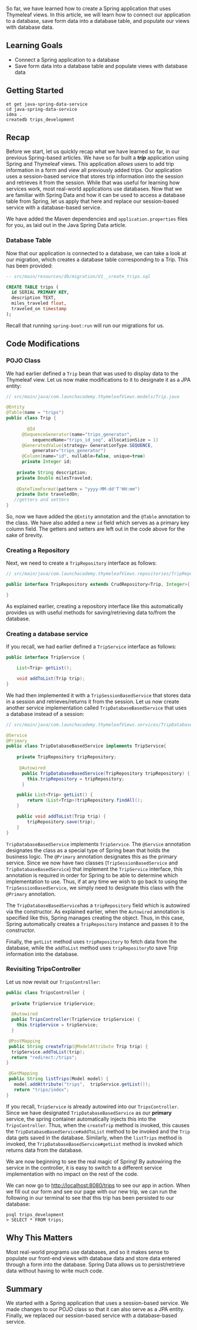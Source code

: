 So far, we have learned how to create a Spring application that uses Thymeleaf views. In this article, we will learn how to connect our application to a database,  save form data into a database table, and populate our views with database data.

## Learning Goals

 - Connect a Spring application to a database
 -  Save form data into a database table and populate views with database data

## Getting Started

```
et get java-spring-data-service
cd java-spring-data-service
idea .
createdb trips_development
```

## Recap

Before we start, let us quickly recap what we have learned so far, in our previous Spring-based articles. We have so far built a ***trip***  application using Spring and Thymeleaf views. This application allows users to add trip information in a form and view all previously added trips. Our application uses a  session-based service that stores trip information into the session and retrieves it from the session. While that was useful for learning how services work, most real-world applications use databases. Now that we are familiar with Spring Data and how it can be used to access a database table from Spring, let us apply that here and replace our session-based service with a database-based service.

We have added the Maven dependencies and `application.properties` files for you, as laid out in the Java Spring Data article.

### Database Table

Now that our application is connected to a database, we can take a look at our migration, which creates a database table corresponding to a Trip. This has been provided:

```sql
-- src/main/resources/db/migration/V1__create_trips.sql

CREATE TABLE trips (
  id SERIAL PRIMARY KEY,
  description TEXT,
  miles_traveled float,
  traveled_on timestamp
);
```

Recall that running `spring-boot:run` will run our migrations for us.

## Code Modifications

### POJO Class

We had earlier defined a `Trip` bean that was used to display data to the Thymeleaf view.  Let us now make modifications to it to designate it as a JPA entity:

``` java
// src/main/java/com.launchacademy.thymeleafViews.models/Trip.java

@Entity
@Table(name = "trips")
public class Trip {
	
		@Id
	  @SequenceGenerator(name="trips_generator",
	      sequenceName="trips_id_seq", allocationSize = 1)
	  @GeneratedValue(strategy= GenerationType.SEQUENCE,
	      generator="trips_generator")
	  @Column(name="id", nullable=false, unique=true)
	  private Integer id;
	
	private String description;
	private Double milesTraveled;
	
	@DateTimeFormat(pattern = "yyyy-MM-dd'T'HH:mm")
	private Date traveledOn;
   //getters and setters
}
```

So, now we have added the `@Entity` annotation and the `@Table` annotation to the class. We have also added a new `id` field which serves as a primary key column field. The getters and setters are left out in the code above for the sake of brevity.

### Creating a Repository

Next, we need to create a `TripRepository` interface as follows:

``` java
// src/main/java/com.launchacademy.thymeleafViews.repositories/TripRepository.java

public interface TripRepository extends CrudRepository<Trip, Integer>{

}
```

As explained earlier,  creating a repository interface like this automatically provides us with useful methods for saving/retrieving data to/from the database.

### Creating a database service

If you recall, we had earlier defined a `TripService` interface as follows:

```java
public interface TripService {

	List<Trip> getList();

	void addToList(Trip trip);
}
```

We had then implemented it with a `TripSessionBasedService` that stores data in a session and retrieves/returns it from the session.
Let us now create another service implementation called `TripDatabaseBasedService`  that uses a database instead of a session:

```java
// src/main/java/com.launchacademy.thymeleafViews.services/TripDatabaseBasedService.java

@Service
@Primary
public class TripDatabaseBasedService implements TripService{
	
	private TripRepository tripRepository;
	
	 @Autowired
	  public TripDatabaseBasedService(TripRepository tripRepository) {
	    this.tripRepository = tripRepository;
	  }

	public List<Trip> getList() {
		return (List<Trip>)tripRepository.findAll();
	}

	public void addToList(Trip trip) {
		tripRepository.save(trip);
	}
}
```

`TripDatabaseBasedService` implements `TripService`. The `@Service` annotation designates the class as a special type of Spring bean that holds the business logic.  The `@Primary` annotation designates this as the primary service.  Since we now have two classes (`TripSessionBasedService` and `TripDatabaseBasedService`) that implement the `TripService` interface, this annotation is required in order for Spring to be able to determine which implementation to use. Thus, if at any time we wish to go back to using the `TripSessionBasedService`, we simply need to designate this class with the  `@Primary` annotation. 

The `TripDatabaseBasedService`has a `tripRepository` field which is autowired via the constructor.  As explained earlier, when the `Autowired` annotation is specified like this, Spring manages creating the object. Thus, in this case, Spring automatically creates a `TripRepository` instance and passes it to the constructor. 

Finally, the `getList` method uses `tripRepository` to fetch data from the database, while the `addToList` method uses `tripRepository`to save Trip information into the database.

### Revisiting TripsController

Let us now revisit our `TripsController`:

``` java
public class TripsController {
  
  private TripService tripService;

  @Autowired
  public TripsController(TripService tripService) {
    this.tripService = tripService;
  }

 @PostMapping
 public String createTrip(@ModelAttribute Trip trip) {
  tripService.addToList(trip);
  return "redirect:/trips";
}

 @GetMapping
 public String listTrips(Model model) {
   model.addAttribute("trips",  tripService.getList());
   return "trips/index";
}
```
 
 If you recall, `TripService` is already autowired into our `TripsController`. Since we have designated `TripDatabaseBasedService` as our **primary** service, the spring container automatically injects this into the `TripsController`. Thus, when the `createTrip` method is invoked, this causes the `TripDatabaseBasedService#addToList` method to be invoked and the `Trip` data gets saved in the database. Similarly, when the `listTrips` method is invoked, the `TripDatabaseBasedService#getList` method is invoked which returns data from the database.

We are now beginning to see the real magic of Spring! By autowiring the service in the controller, it is easy to switch to a different service implementation with no impact on the rest of the code.

We can now go to <http://localhost:8080/trips> to see our app in action. When we fill out our form and see our page with our new trip, we can run the following in our terminal to see that this trip has been persisted to our database:

```
psql trips_development
> SELECT * FROM trips;
```


## Why This Matters

Most real-world programs use databases, and so it makes sense to populate our front-end views with database data and store data entered through a form into the database. Spring Data allows us to persist/retrieve data without having to write much code. 

## Summary

We started with a Spring application that uses a session-based service. We made changes to our POJO class so that it can also serve as a JPA entity. Finally, we replaced our session-based service with a database-based service. 
